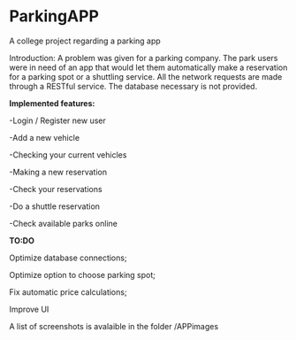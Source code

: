 # ParkingAPP
A college project regarding a parking app

Introduction:
A problem was given for a parking company. The park users were in need of an app that would let them automatically make a reservation for a parking spot or a shuttling service. 
All the network requests are made through a RESTful service. The database necessary is not provided.

<b>Implemented features:</b>

-Login / Register new user 

-Add a new vehicle

-Checking your current vehicles

-Making a new reservation

-Check your reservations

-Do a shuttle reservation

-Check available parks online
<br>




<b>TO:DO </b>

Optimize database connections;

Optimize option to choose parking spot;

Fix automatic price calculations;

Improve UI


A list of screenshots is avalaible in the folder /APPimages
